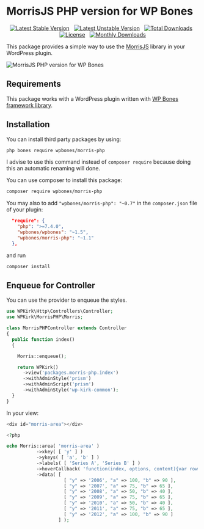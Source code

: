 # MorrisJS PHP version for WP Bones

<div align="center">

[![Latest Stable Version](https://poser.pugx.org/wpbones/morris-php/v/stable?style=for-the-badge)](https://packagist.org/packages/wpbones/morris-php) &nbsp;
[![Latest Unstable Version](https://poser.pugx.org/wpbones/morris-php/v/unstable?style=for-the-badge)](https://packagist.org/packages/wpbones/morris-php) &nbsp;
[![Total Downloads](https://poser.pugx.org/wpbones/morris-php/downloads?style=for-the-badge)](https://packagist.org/packages/wpbones/morris-php) &nbsp;
[![License](https://poser.pugx.org/wpbones/morris-php/license?style=for-the-badge)](https://packagist.org/packages/wpbones/morris-php) &nbsp;
[![Monthly Downloads](https://poser.pugx.org/wpbones/morris-php/d/monthly?style=for-the-badge)](https://packagist.org/packages/wpbones/morris-php)

</div>

This package provides a simple way to use the [MorrisJS](https://morrisjs.github.io/morris.js/) library in your WordPress plugin.

![MorrisJS PHP version for WP Bones](https://github.com/user-attachments/assets/194a457a-f48e-41f5-bcd7-8676b5506457)

## Requirements

This package works with a WordPress plugin written with [WP Bones framework library](https://github.com/wpbones/WPBones).


## Installation

You can install third party packages by using:

```sh copy
php bones require wpbones/morris-php
```

I advise to use this command instead of `composer require` because doing this an automatic renaming will done.

You can use composer to install this package:

```sh copy
composer require wpbones/morris-php
```

You may also to add `"wpbones/morris-php": "~0.7"` in the `composer.json` file of your plugin:

```json copy filename="composer.json" {4}
  "require": {
    "php": ">=7.4.0",
    "wpbones/wpbones": "~1.5",
    "wpbones/morris-php": "~1.1"
  },
```

and run

```sh copy
composer install
```

## Enqueue for Controller

You can use the provider to enqueue the styles.


```php copy
use WPKirk\Http\Controllers\Controller;
use WPKirk\MorrisPHP\Morris;

class MorrisPHPController extends Controller
{
  public function index()
  {

    Morris::enqueue();

    return WPKirk()
      ->view('packages.morris-php.index')
      ->withAdminStyle('prism')
      ->withAdminScript('prism')
      ->withAdminStyle('wp-kirk-common');
  }
}
```

In your view:

```php copy filename="your_view.php" copy
<div id="morris-area"></div>

<?php

echo Morris::area( 'morris-area' )
           ->xkey( [ 'y' ] )
           ->ykeys( [ 'a', 'b' ] )
           ->labels( [ 'Series A', 'Series B' ] )
           ->hoverCallback( 'function(index, options, content){var row = options.data[index];return "sin(" + row.x + ") = " + row.y;}' )
           ->data( [
                     [ "y" => '2006', "a" => 100, "b" => 90 ],
                     [ "y" => '2007', "a" => 75, "b" => 65 ],
                     [ "y" => '2008', "a" => 50, "b" => 40 ],
                     [ "y" => '2009', "a" => 75, "b" => 65 ],
                     [ "y" => '2010', "a" => 50, "b" => 40 ],
                     [ "y" => '2011', "a" => 75, "b" => 65 ],
                     [ "y" => '2012', "a" => 100, "b" => 90 ]
                   ] );
```
